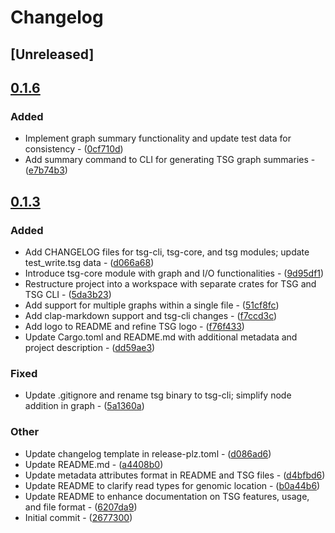 # Changelog

## [Unreleased]

## [0.1.6](https://github.com/cauliyang/tsg/compare/tsg-cli-v0.1.5...tsg-cli-v0.1.6)

### Added


- Implement graph summary functionality and update test data for consistency - ([0cf710d](https://github.com/cauliyang/tsg/commit/0cf710d355384c289340e6e13110c355d7b0812c))
- Add summary command to CLI for generating TSG graph summaries - ([e7b74b3](https://github.com/cauliyang/tsg/commit/e7b74b3adac59169b6e4abda48459d00cd29245d))


## [0.1.3](https://github.com/cauliyang/tsg/compare/tsg-cli-v0.1.2...tsg-cli-v0.1.3)

### Added


- Add CHANGELOG files for tsg-cli, tsg-core, and tsg modules; update test_write.tsg data - ([d066a68](https://github.com/cauliyang/tsg/commit/d066a68abd045fc6560ba4a631e898610ec30728))
- Introduce tsg-core module with graph and I/O functionalities - ([9d95df1](https://github.com/cauliyang/tsg/commit/9d95df14876841bac9cd53fc1980f0b7b1e43ffa))
- Restructure project into a workspace with separate crates for TSG and TSG CLI - ([5da3b23](https://github.com/cauliyang/tsg/commit/5da3b23e04bf7289c86e8104a5b6df920ae5f87f))
- Add support for multiple graphs within a single file - ([51cf8fc](https://github.com/cauliyang/tsg/commit/51cf8fc8dcefba804a7e066e7002b0e92bb4f8dc))
- Add clap-markdown support and tsg-cli changes - ([f7ccd3c](https://github.com/cauliyang/tsg/commit/f7ccd3cd12925f3fa77de451cfc65cd0990aefef))
- Add logo to README and refine TSG logo - ([f76f433](https://github.com/cauliyang/tsg/commit/f76f4339edf9d6d1963078f5f713287277e67e5a))
- Update Cargo.toml and README.md with additional metadata and project description - ([dd59ae3](https://github.com/cauliyang/tsg/commit/dd59ae390a96e6dd820c03dd3cd7a4cedd892297))

### Fixed


- Update .gitignore and rename tsg binary to tsg-cli; simplify node addition in graph - ([5a1360a](https://github.com/cauliyang/tsg/commit/5a1360af4b77f4e9782252566247bb2bc4af0d2a))

### Other


- Update changelog template in release-plz.toml - ([d086ad6](https://github.com/cauliyang/tsg/commit/d086ad65149586cb7b9df3d527a36bcd040e42c9))
- Update README.md - ([a4408b0](https://github.com/cauliyang/tsg/commit/a4408b055a3ad9c950dbd27e71d27057b63671d2))
- Update metadata attributes format in README and TSG files - ([d4bfbd6](https://github.com/cauliyang/tsg/commit/d4bfbd60a9bf189819c19a059b6406d1d70b3840))
- Update README to clarify read types for genomic location - ([b0a44b6](https://github.com/cauliyang/tsg/commit/b0a44b6c797f67f230580ffc35aa516bb7981f7c))
- Update README to enhance documentation on TSG features, usage, and file format - ([6207da9](https://github.com/cauliyang/tsg/commit/6207da9f56a9082d3844ad8e6feb1d300b0bbbd0))
- Initial commit - ([2677300](https://github.com/cauliyang/tsg/commit/26773001f4da0e3d28788005a429dc3030d6c0c5))

